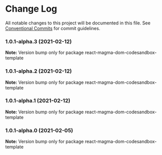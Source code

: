 # Change Log

All notable changes to this project will be documented in this file.
See [Conventional Commits](https://conventionalcommits.org) for commit guidelines.

### 1.0.1-alpha.3 (2021-02-12)

**Note:** Version bump only for package react-magma-dom-codesandbox-template

### 1.0.1-alpha.2 (2021-02-12)

**Note:** Version bump only for package react-magma-dom-codesandbox-template

### 1.0.1-alpha.1 (2021-02-12)

**Note:** Version bump only for package react-magma-dom-codesandbox-template

### 1.0.1-alpha.0 (2021-02-05)

**Note:** Version bump only for package react-magma-dom-codesandbox-template
